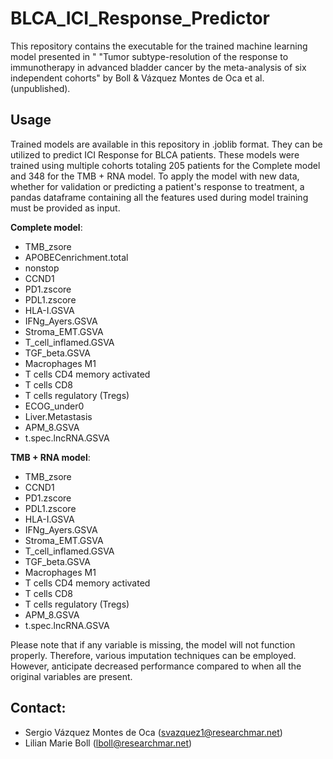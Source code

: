 # BLCA_ICI_Response_Predictor

This repository contains the executable for the trained machine learning model presented in " "Tumor subtype-resolution of the response to immunotherapy in advanced bladder cancer by the meta-analysis of six independent cohorts" by Boll & Vázquez Montes de Oca et al. (unpublished).

## Usage

Trained models are available in this repository in .joblib format. They can be utilized to predict ICI Response for BLCA patients. These models were trained using multiple cohorts totaling 205 patients for the Complete model and 348 for the TMB + RNA model. To apply the model with new data, whether for validation or predicting a patient's response to treatment, a pandas dataframe containing all the features used during model training must be provided as input.

**Complete model**:
- TMB_zsore
- APOBECenrichment.total
- nonstop
- CCND1
- PD1.zscore
- PDL1.zscore
- HLA-I.GSVA
- IFNg_Ayers.GSVA
- Stroma_EMT.GSVA
- T_cell_inflamed.GSVA
- TGF_beta.GSVA
- Macrophages M1
- T cells CD4 memory activated
- T cells CD8
- T cells regulatory (Tregs)
- ECOG_under0
- Liver.Metastasis
- APM_8.GSVA
- t.spec.lncRNA.GSVA

**TMB + RNA model**:
- TMB_zsore
- CCND1
- PD1.zscore
- PDL1.zscore
- HLA-I.GSVA
- IFNg_Ayers.GSVA
- Stroma_EMT.GSVA
- T_cell_inflamed.GSVA
- TGF_beta.GSVA
- Macrophages M1
- T cells CD4 memory activated
- T cells CD8
- T cells regulatory (Tregs)
- APM_8.GSVA
- t.spec.lncRNA.GSVA

Please note that if any variable is missing, the model will not function properly. Therefore, various imputation techniques can be employed. However, anticipate decreased performance compared to when all the original variables are present.

## Contact:
- Sergio Vázquez Montes de Oca (svazquez1@researchmar.net)
- Lilian Marie Boll (lboll@researchmar.net)
